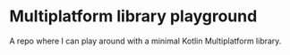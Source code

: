 # Multiplatform library playground

A repo where I can play around with a minimal Kotlin Multiplatform library.
